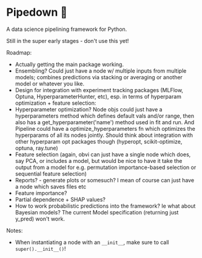 # Pipedown :shushing_face:

A data science pipelining framework for Python.

Still in the super early stages - don't use this yet!

Roadmap:

* Actually getting the main package working.
* Ensembling? Could just have a node w/ multiple inputs from multiple models; combines predictions via stacking or averaging or another model or whatever you like.
* Design for integration with experiment tracking packages (MLFlow, Optuna, HyperparameterHunter, etc), esp. in terms of hyperparam optimization + feature selection:
* Hyperparameter optimization?  Node objs could just have a hyperparameters method which defines default vals and/or range, then also has a get_hyperparameter('name') method used in fit and run.  And Pipeline could have a optimize_hyperparameters fn which optimizes the hyperparams of all its nodes jointly.  Should think about integration with other hyperparam opt packages though (hyperopt, scikit-optimize, optuna, ray.tune)
* Feature selection (again, obvi can just have a single node which does, say PCA, or includes a model, but would be nice to have it take the output from a model for e.g. permutation importance-based selection or sequential feature selection)
* Reports? - generate plots or somesuch? I mean of course can just have a node which saves files etc
* Feature importance?
* Partial dependence + SHAP values?
* How to work probabilistic predictions into the framework?  Ie what about Bayesian models?  The current Model specification (returning just y_pred) won't work.


Notes:

- When instantiating a node with an `__init__`, make sure to call `super().__init__()`!
